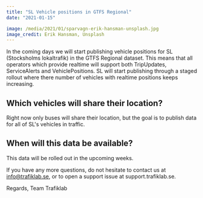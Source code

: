 ```yaml
---
title: "SL Vehicle positions in GTFS Regional"
date: "2021-01-15"

image: /media/2021/01/sparvagn-erik-hansman-unsplash.jpg
image_credit: Erik Hansman, Unsplash
---
```


In the coming days we will start publishing vehicle positions for SL (Stocksholms lokaltrafik) in the GTFS Regional
dataset. This means that all operators which provide realtime will support both TripUpdates, ServiceAlerts and
VehiclePositions. SL will start publishing through a staged rollout where there number of vehicles with realtime
positions keeps increasing.

## Which vehicles will share their location?

Right now only buses will share their location, but the goal is to publish data for all of SL's vehicles in traffic.

## When will this data be available?

This data will be rolled out in the upcoming weeks.

If you have any more questions, do not hesitate to contact us at info@trafiklab.se, or to open a support issue at
support.trafiklab.se.

Regards, Team Trafiklab

